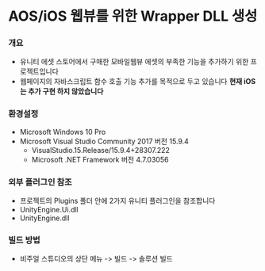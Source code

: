 # AOS/iOS 웹뷰를 위한 Wrapper DLL 생성

### 개요
- 유니티 에셋 스토어에서 구매한 모바일웹뷰 에셋의 부족한 기능을 추가하기 위한 프로젝트입니다
- 웹페이지의 자바스크립트 함수 호출 기능 추가를 목적으로 두고 있습니다
**현재 iOS는 추가 구현 하지 않았습니다**

### 환경설정
- Microsoft Windows 10 Pro
- Microsoft Visual Studio Community 2017 버전 15.9.4
	- VisualStudio.15.Release/15.9.4+28307.222
	- Microsoft .NET Framework 버전 4.7.03056

### 외부 플러그인 참조
- 프로젝트의 Plugins 폴더 안에 2가지 유니티 플러그인을 참조합니다
- UnityEngine.Ui.dll
- UnityEngine.dll

### 빌드 방법
- 비주얼 스튜디오의 상단 메뉴 -> 빌드 -> 솔루션 빌드